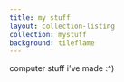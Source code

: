 ```yaml
---
title: my stuff
layout: collection-listing
collection: mystuff
background: tileflame
---
```


computer stuff i've made :^)
